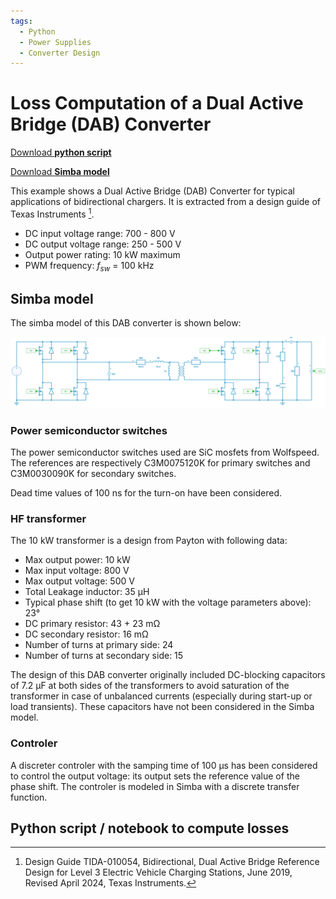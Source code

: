 ```yaml
---
tags:
  - Python
  - Power Supplies
  - Converter Design
---
```


# Loss Computation of a Dual Active Bridge (DAB) Converter

[Download **python script**](dual_active_bridge_ti.ipynb)

[Download **Simba model**](dual_active_bridge_ti.jsimba)


This example shows a Dual Active Bridge (DAB) Converter for typical applications of bidirectional chargers. It is extracted from a design guide of Texas Instruments [^1].

* DC input voltage range: 700 - 800 V
* DC output voltage range: 250 - 500 V
* Output power rating: 10 kW maximum
* PWM frequency: $f_{sw}$ = 100 kHz


## Simba model

The simba model of this DAB converter is shown below:

![DAB converter model](fig/dab_electrical_model.png)


### Power semiconductor switches

The power semiconductor switches used are SiC mosfets from Wolfspeed. The references are respectively C3M0075120K for primary switches and C3M0030090K for secondary switches.

Dead time values of 100 ns for the turn-on have been considered.

### HF transformer

The 10 kW transformer is a design from Payton with following data:

* Max output power: 10 kW
* Max input voltage: 800 V
* Max output voltage: 500 V
* Total Leakage inductor: 35 µH
* Typical phase shift (to get 10 kW with the voltage parameters above): 23°
* DC primary resistor: 43 + 23 mΩ
* DC secondary resistor: 16 mΩ
* Number of turns at primary side: 24
* Number of turns at secondary side: 15 

The design of this DAB converter originally included DC-blocking capacitors of 7.2 µF at both sides of the transformers to avoid saturation of the transformer in case of unbalanced currents (especially during start-up or load transients). These capacitors have not been considered in the Simba model.


### Controler

A discreter controler with the samping time of 100 µs has been considered to control the output voltage: its output sets the reference value of the phase shift. The controler is modeled in Simba with a discrete transfer function.


## Python script / notebook to compute losses



[^1]: Design Guide TIDA-010054, Bidirectional, Dual Active Bridge Reference Design for Level 3 Electric Vehicle Charging Stations, June 2019, Revised April 2024, Texas Instruments.

